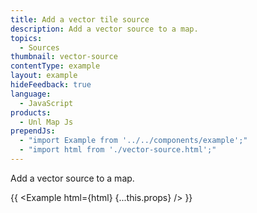 ```yaml
---
title: Add a vector tile source
description: Add a vector source to a map.
topics:
  - Sources
thumbnail: vector-source
contentType: example
layout: example
hideFeedback: true
language:
  - JavaScript
products:
  - Unl Map Js
prependJs:
  - "import Example from '../../components/example';"
  - "import html from './vector-source.html';"
---
```


Add a vector source to a map.

{{ <Example html={html} {...this.props} /> }}
